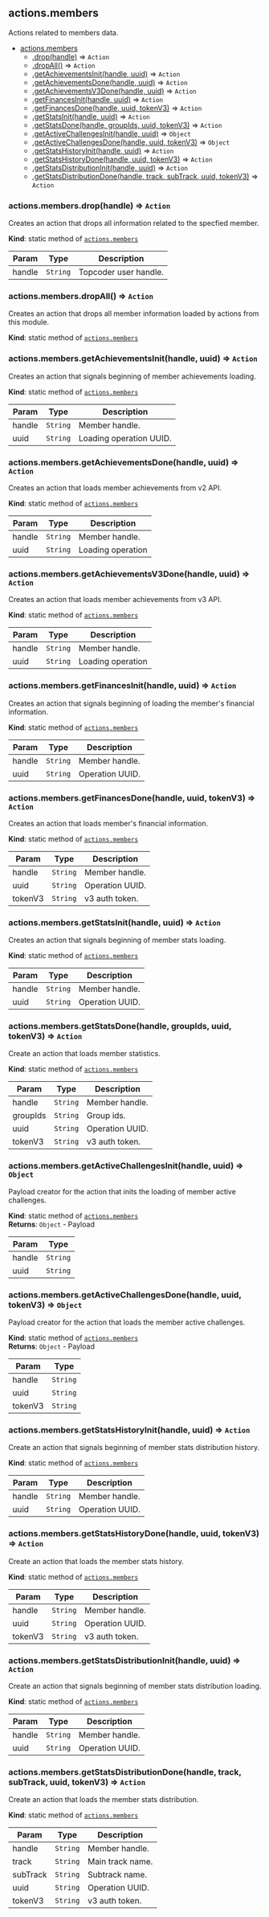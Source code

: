 <a name="module_actions.members"></a>

## actions.members
Actions related to members data.


* [actions.members](#module_actions.members)
    * [.drop(handle)](#module_actions.members.drop) ⇒ <code>Action</code>
    * [.dropAll()](#module_actions.members.dropAll) ⇒ <code>Action</code>
    * [.getAchievementsInit(handle, uuid)](#module_actions.members.getAchievementsInit) ⇒ <code>Action</code>
    * [.getAchievementsDone(handle, uuid)](#module_actions.members.getAchievementsDone) ⇒ <code>Action</code>
    * [.getAchievementsV3Done(handle, uuid)](#module_actions.members.getAchievementsV3Done) ⇒ <code>Action</code>
    * [.getFinancesInit(handle, uuid)](#module_actions.members.getFinancesInit) ⇒ <code>Action</code>
    * [.getFinancesDone(handle, uuid, tokenV3)](#module_actions.members.getFinancesDone) ⇒ <code>Action</code>
    * [.getStatsInit(handle, uuid)](#module_actions.members.getStatsInit) ⇒ <code>Action</code>
    * [.getStatsDone(handle, groupIds, uuid, tokenV3)](#module_actions.members.getStatsDone) ⇒ <code>Action</code>
    * [.getActiveChallengesInit(handle, uuid)](#module_actions.members.getActiveChallengesInit) ⇒ <code>Object</code>
    * [.getActiveChallengesDone(handle, uuid, tokenV3)](#module_actions.members.getActiveChallengesDone) ⇒ <code>Object</code>
    * [.getStatsHistoryInit(handle, uuid)](#module_actions.members.getStatsHistoryInit) ⇒ <code>Action</code>
    * [.getStatsHistoryDone(handle, uuid, tokenV3)](#module_actions.members.getStatsHistoryDone) ⇒ <code>Action</code>
    * [.getStatsDistributionInit(handle, uuid)](#module_actions.members.getStatsDistributionInit) ⇒ <code>Action</code>
    * [.getStatsDistributionDone(handle, track, subTrack, uuid, tokenV3)](#module_actions.members.getStatsDistributionDone) ⇒ <code>Action</code>

<a name="module_actions.members.drop"></a>

### actions.members.drop(handle) ⇒ <code>Action</code>
Creates an action that drops all information related to the specfied
 member.

**Kind**: static method of [<code>actions.members</code>](#module_actions.members)  

| Param | Type | Description |
| --- | --- | --- |
| handle | <code>String</code> | Topcoder user handle. |

<a name="module_actions.members.dropAll"></a>

### actions.members.dropAll() ⇒ <code>Action</code>
Creates an action that drops all member information loaded by
 actions from this module.

**Kind**: static method of [<code>actions.members</code>](#module_actions.members)  
<a name="module_actions.members.getAchievementsInit"></a>

### actions.members.getAchievementsInit(handle, uuid) ⇒ <code>Action</code>
Creates an action that signals beginning of member achievements
 loading.

**Kind**: static method of [<code>actions.members</code>](#module_actions.members)  

| Param | Type | Description |
| --- | --- | --- |
| handle | <code>String</code> | Member handle. |
| uuid | <code>String</code> | Loading operation UUID. |

<a name="module_actions.members.getAchievementsDone"></a>

### actions.members.getAchievementsDone(handle, uuid) ⇒ <code>Action</code>
Creates an action that loads member achievements from v2 API.

**Kind**: static method of [<code>actions.members</code>](#module_actions.members)  

| Param | Type | Description |
| --- | --- | --- |
| handle | <code>String</code> | Member handle. |
| uuid | <code>String</code> | Loading operation |

<a name="module_actions.members.getAchievementsV3Done"></a>

### actions.members.getAchievementsV3Done(handle, uuid) ⇒ <code>Action</code>
Creates an action that loads member achievements from v3 API.

**Kind**: static method of [<code>actions.members</code>](#module_actions.members)  

| Param | Type | Description |
| --- | --- | --- |
| handle | <code>String</code> | Member handle. |
| uuid | <code>String</code> | Loading operation |

<a name="module_actions.members.getFinancesInit"></a>

### actions.members.getFinancesInit(handle, uuid) ⇒ <code>Action</code>
Creates an action that signals beginning of loading the member's
 financial information.

**Kind**: static method of [<code>actions.members</code>](#module_actions.members)  

| Param | Type | Description |
| --- | --- | --- |
| handle | <code>String</code> | Member handle. |
| uuid | <code>String</code> | Operation UUID. |

<a name="module_actions.members.getFinancesDone"></a>

### actions.members.getFinancesDone(handle, uuid, tokenV3) ⇒ <code>Action</code>
Creates an action that loads member's financial information.

**Kind**: static method of [<code>actions.members</code>](#module_actions.members)  

| Param | Type | Description |
| --- | --- | --- |
| handle | <code>String</code> | Member handle. |
| uuid | <code>String</code> | Operation UUID. |
| tokenV3 | <code>String</code> | v3 auth token. |

<a name="module_actions.members.getStatsInit"></a>

### actions.members.getStatsInit(handle, uuid) ⇒ <code>Action</code>
Creates an action that signals beginning of member stats loading.

**Kind**: static method of [<code>actions.members</code>](#module_actions.members)  

| Param | Type | Description |
| --- | --- | --- |
| handle | <code>String</code> | Member handle. |
| uuid | <code>String</code> | Operation UUID. |

<a name="module_actions.members.getStatsDone"></a>

### actions.members.getStatsDone(handle, groupIds, uuid, tokenV3) ⇒ <code>Action</code>
Create an action that loads member statistics.

**Kind**: static method of [<code>actions.members</code>](#module_actions.members)  

| Param | Type | Description |
| --- | --- | --- |
| handle | <code>String</code> | Member handle. |
| groupIds | <code>String</code> | Group ids. |
| uuid | <code>String</code> | Operation UUID. |
| tokenV3 | <code>String</code> | v3 auth token. |

<a name="module_actions.members.getActiveChallengesInit"></a>

### actions.members.getActiveChallengesInit(handle, uuid) ⇒ <code>Object</code>
Payload creator for the action that inits the loading of member active challenges.

**Kind**: static method of [<code>actions.members</code>](#module_actions.members)  
**Returns**: <code>Object</code> - Payload  

| Param | Type |
| --- | --- |
| handle | <code>String</code> | 
| uuid | <code>String</code> | 

<a name="module_actions.members.getActiveChallengesDone"></a>

### actions.members.getActiveChallengesDone(handle, uuid, tokenV3) ⇒ <code>Object</code>
Payload creator for the action that loads the member active challenges.

**Kind**: static method of [<code>actions.members</code>](#module_actions.members)  
**Returns**: <code>Object</code> - Payload  

| Param | Type |
| --- | --- |
| handle | <code>String</code> | 
| uuid | <code>String</code> | 
| tokenV3 | <code>String</code> | 

<a name="module_actions.members.getStatsHistoryInit"></a>

### actions.members.getStatsHistoryInit(handle, uuid) ⇒ <code>Action</code>
Create an action that signals beginning of member stats distribution history.

**Kind**: static method of [<code>actions.members</code>](#module_actions.members)  

| Param | Type | Description |
| --- | --- | --- |
| handle | <code>String</code> | Member handle. |
| uuid | <code>String</code> | Operation UUID. |

<a name="module_actions.members.getStatsHistoryDone"></a>

### actions.members.getStatsHistoryDone(handle, uuid, tokenV3) ⇒ <code>Action</code>
Create an action that loads the member stats history.

**Kind**: static method of [<code>actions.members</code>](#module_actions.members)  

| Param | Type | Description |
| --- | --- | --- |
| handle | <code>String</code> | Member handle. |
| uuid | <code>String</code> | Operation UUID. |
| tokenV3 | <code>String</code> | v3 auth token. |

<a name="module_actions.members.getStatsDistributionInit"></a>

### actions.members.getStatsDistributionInit(handle, uuid) ⇒ <code>Action</code>
Create an action that signals beginning of member stats distribution loading.

**Kind**: static method of [<code>actions.members</code>](#module_actions.members)  

| Param | Type | Description |
| --- | --- | --- |
| handle | <code>String</code> | Member handle. |
| uuid | <code>String</code> | Operation UUID. |

<a name="module_actions.members.getStatsDistributionDone"></a>

### actions.members.getStatsDistributionDone(handle, track, subTrack, uuid, tokenV3) ⇒ <code>Action</code>
Create an action that loads the member stats distribution.

**Kind**: static method of [<code>actions.members</code>](#module_actions.members)  

| Param | Type | Description |
| --- | --- | --- |
| handle | <code>String</code> | Member handle. |
| track | <code>String</code> | Main track name. |
| subTrack | <code>String</code> | Subtrack name. |
| uuid | <code>String</code> | Operation UUID. |
| tokenV3 | <code>String</code> | v3 auth token. |

